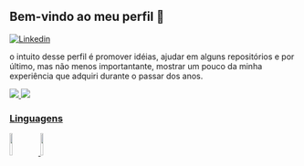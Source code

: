 ## Bem-vindo ao meu perfil 👋
[![Linkedin](https://img.shields.io/badge/-LinkedIn-blue?style=flat&logo=Linkedin&logoColor=white)](https://www.linkedin.com/in/felipe-barboza-327658212/)

 o intuito desse perfil é promover idéias, ajudar em alguns repositórios e por último, mas não menos importantante, mostrar um pouco da minha experiência que adquiri durante o passar dos anos.
 <div>
   <a href="https://github.com/Kavaleiro">
   <img heigth="180em" src="https://github-readme-stats.vercel.app/api?username=Kavaleiro&show_icons=true&theme=dark&include_all_commits=true&count_pirvate=true"/>
   <img heigth="180em" src="https://github-readme-stats.vercel.app/api/top-langs/?username=Kavaleiro&layout=compact&langs_count=16&theme=dark"/>
  </div>

<!-- site dos ícones:https://devicon.dev/ ou pode usar esse, :  https://www.vectorlogo.zone or https://simpleicons.org/
-->

### Linguagens
<p >
<code><img width="10%" src="https://www.vectorlogo.zone/logos/python/python-horizontal.svg"></code>
<code><img width="10%" src="https://www.vectorlogo.zone/logos/java/java-horizontal.svg"></code>
</p>


<!--
Perfil de referêcia: https://github.com/onimur/onimur/blob/master/README.md
Stats: https://github.com/anuraghazra/github-readme-stats
-->
